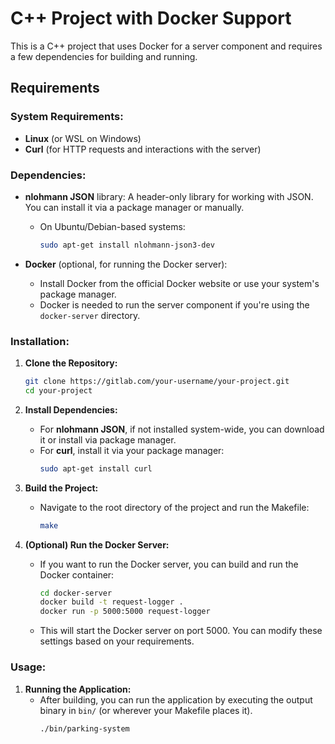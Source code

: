# C++ Project with Docker Support

This is a C++ project that uses Docker for a server component and requires a few dependencies for building and running.

## Requirements

### System Requirements:
- **Linux** (or WSL on Windows)
- **Curl** (for HTTP requests and interactions with the server)

### Dependencies:
- **nlohmann JSON** library: A header-only library for working with JSON. You can install it via a package manager or manually.
  - On Ubuntu/Debian-based systems:  
    ```bash
    sudo apt-get install nlohmann-json3-dev
    ```

- **Docker** (optional, for running the Docker server):
  - Install Docker from the official Docker website or use your system's package manager.
  - Docker is needed to run the server component if you're using the `docker-server` directory.

### Installation:

1. **Clone the Repository:**
    ```bash
    git clone https://gitlab.com/your-username/your-project.git
    cd your-project
    ```

2. **Install Dependencies:**
   - For **nlohmann JSON**, if not installed system-wide, you can download it or install via package manager.
   - For **curl**, install it via your package manager:
     ```bash
     sudo apt-get install curl
     ```

3. **Build the Project:**
   - Navigate to the root directory of the project and run the Makefile:
     ```bash
     make
     ```

4. **(Optional) Run the Docker Server:**
   - If you want to run the Docker server, you can build and run the Docker container:
     ```bash
     cd docker-server
     docker build -t request-logger .
     docker run -p 5000:5000 request-logger
     ```
   - This will start the Docker server on port 5000. You can modify these settings based on your requirements.

### Usage:

1. **Running the Application:**
   - After building, you can run the application by executing the output binary in `bin/` (or wherever your Makefile places it).
     ```bash
     ./bin/parking-system
     ```



